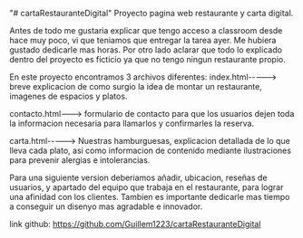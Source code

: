 "# cartaRestauranteDigital" 
Proyecto pagina web restaurante y carta digital.

Antes de todo me gustaria explicar que tengo acceso a classroom desde hace muy poco, vi que teniamos que entregar la tarea ayer. Me hubiera gustado dedicarle mas horas.
Por otro lado aclarar que todo lo explicado dentro del proyecto es ficticio ya que no tengo ningun restaurante propio.

En este proyecto encontramos 3 archivos diferentes:
index.html-----> breve explicacion de como surgio la idea de montar un restaurante, imagenes de espacios y platos.

contacto.html---> formulario de contacto para que los usuarios dejen toda la informacion necesaria para llamarlos y confirmarles la reserva.

carta.html-----> Nuestras hamburguesas, explicacion detallada de lo que lleva cada plato, asi como informacion de contenido mediante ilustraciones para prevenir alergias e intolerancias.

Para una siguiente version deberiamos añadir, ubicacion, reseñas de usuarios, y apartado del equipo que trabaja en el restaurante, para lograr una afinidad con los clientes. Tambien es importante dedicarle mas tiempo a conseguir un disenyo mas agradable e innovador.

link github: https://github.com/Guillem1223/cartaRestauranteDigital